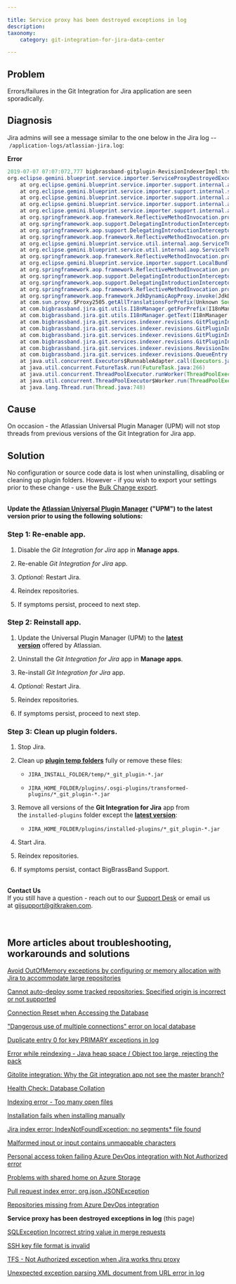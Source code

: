 ```yaml
---

title: Service proxy has been destroyed exceptions in log
description:
taxonomy:
    category: git-integration-for-jira-data-center

---
```


## Problem

Errors/failures in the Git Integration for Jira application are seen sporadically.

## Diagnosis

Jira admins will see a message similar to the one below in the Jira log -- `/application-logs/atlassian-jira.log`:

**Error**

```java
2019-07-07 07:07:072,777 bigbrassband-gitplugin-RevisionIndexerImpl:thread - 0 ERROR      [c.b.j.g.s.indexer.revisions.RevisionIndexerImpl] Unable to index repository 'my-repository-example-name' (repoId: 777)
org.eclipse.gemini.blueprint.service.importer.ServiceProxyDestroyedException: service proxy has been destroyed
    at org.eclipse.gemini.blueprint.service.importer.support.internal.aop.ServiceDynamicInterceptor$ServiceLookUpCallback.doWithRetry(ServiceDynamicInterceptor.java:101)
    at org.eclipse.gemini.blueprint.service.importer.support.internal.support.RetryTemplate.execute(RetryTemplate.java:81)
    at org.eclipse.gemini.blueprint.service.importer.support.internal.aop.ServiceDynamicInterceptor.lookupService(ServiceDynamicInterceptor.java:427)
    at org.eclipse.gemini.blueprint.service.importer.support.internal.aop.ServiceDynamicInterceptor.getTarget(ServiceDynamicInterceptor.java:400)
    at org.eclipse.gemini.blueprint.service.importer.support.internal.aop.ServiceInvoker.invoke(ServiceInvoker.java:60)
    at org.springframework.aop.framework.ReflectiveMethodInvocation.proceed(ReflectiveMethodInvocation.java:185)
    at org.springframework.aop.support.DelegatingIntroductionInterceptor.doProceed(DelegatingIntroductionInterceptor.java:136)
    at org.springframework.aop.support.DelegatingIntroductionInterceptor.invoke(DelegatingIntroductionInterceptor.java:124)
    at org.springframework.aop.framework.ReflectiveMethodInvocation.proceed(ReflectiveMethodInvocation.java:185)
    at org.eclipse.gemini.blueprint.service.util.internal.aop.ServiceTCCLInterceptor.invokeUnprivileged(ServiceTCCLInterceptor.java:70)
    at org.eclipse.gemini.blueprint.service.util.internal.aop.ServiceTCCLInterceptor.invoke(ServiceTCCLInterceptor.java:53)
    at org.springframework.aop.framework.ReflectiveMethodInvocation.proceed(ReflectiveMethodInvocation.java:185)
    at org.eclipse.gemini.blueprint.service.importer.support.LocalBundleContextAdvice.invoke(LocalBundleContextAdvice.java:57)
    at org.springframework.aop.framework.ReflectiveMethodInvocation.proceed(ReflectiveMethodInvocation.java:185)
    at org.springframework.aop.support.DelegatingIntroductionInterceptor.doProceed(DelegatingIntroductionInterceptor.java:136)
    at org.springframework.aop.support.DelegatingIntroductionInterceptor.invoke(DelegatingIntroductionInterceptor.java:124)
    at org.springframework.aop.framework.ReflectiveMethodInvocation.proceed(ReflectiveMethodInvocation.java:185)
    at org.springframework.aop.framework.JdkDynamicAopProxy.invoke(JdkDynamicAopProxy.java:212)
    at com.sun.proxy.$Proxy2505.getAllTranslationsForPrefix(Unknown Source)
    at com.bigbrassband.jira.git.utils.I18nManager.getForPrefix(I18nManager.java:54)
    at com.bigbrassband.jira.git.utils.I18nManager.getText(I18nManager.java:62)
    at com.bigbrassband.jira.git.services.indexer.revisions.GitPluginIndexManagerImpl.handleUpdateError(GitPluginIndexManagerImpl.java:303)
    at com.bigbrassband.jira.git.services.indexer.revisions.GitPluginIndexManagerImpl.fetchImpl(GitPluginIndexManagerImpl.java:523)
    at com.bigbrassband.jira.git.services.indexer.revisions.GitPluginIndexManagerImpl.callFetch(GitPluginIndexManagerImpl.java:502)
    at com.bigbrassband.jira.git.services.indexer.revisions.GitPluginIndexManagerImpl.updateIndex(GitPluginIndexManagerImpl.java:339)
    at com.bigbrassband.jira.git.services.indexer.revisions.RevisionIndexerImpl$1.doRun(RevisionIndexerImpl.java:151)
    at com.bigbrassband.jira.git.services.indexer.revisions.QueueEntry.run(QueueEntry.java:82)
    at java.util.concurrent.Executors$RunnableAdapter.call(Executors.java:511)
    at java.util.concurrent.FutureTask.run(FutureTask.java:266)
    at java.util.concurrent.ThreadPoolExecutor.runWorker(ThreadPoolExecutor.java:1149)
    at java.util.concurrent.ThreadPoolExecutor$Worker.run(ThreadPoolExecutor.java:624)
    at java.lang.Thread.run(Thread.java:748)
```

## Cause

On occasion - the Atlassian Universal Plugin Manager (UPM) will not stop threads from previous versions of the Git Integration for Jira app.

## Solution

<div class="bbb-callout bbb--info">
    <div class="irow">
    <div class="ilogobox">
        <span class="logoimg"></span>
    </div>
    <div class="imsgbox">
        No configuration or source code data is lost when uninstalling, disabling or cleaning up plugin folders. However - if you wish to export your settings prior to these change - use the <a href='/git-integration-for-jira-data-center/bulk-export-gij-self-managed'>Bulk Change export</a>.
    </div>
    </div>
</div>
<br>

**Update the** [**Atlassian Universal Plugin Manager**](https://marketplace.atlassian.com/apps/23915/atlassian-universal-plugin-manager) **("UPM") to the latest version prior to using the following solutions:**

### Step 1: Re-enable app.

1.  Disable the _Git Integration for Jira_ app in **Manage apps**.

2.  Re-enable _Git Integration for Jira_ app.

3.  _Optional:_ Restart Jira.

4.  Reindex repositories.

5.  If symptoms persist, proceed to next step.

### Step 2: Reinstall app.

1.  Update the Universal Plugin Manager (UPM) to the [**latest version**](https://marketplace.atlassian.com/apps/23915/atlassian-universal-plugin-manager?tab=versions) offered by Atlassian.

2.  Uninstall the _Git Integration for Jira_ app in **Manage apps**.

3.  Re-install _Git Integration for Jira_ app.

4.  _Optional:_ Restart Jira.

5.  Reindex repositories.

6.  If symptoms persist, proceed to next step.

### Step 3: Clean up plugin folders.

1.  Stop Jira.

2.  Clean up [**plugin temp folders**](https://answers.atlassian.com/questions/7110972/can-we-clean-up-osgi-plugins-in-jira) fully or remove these files:

    *   `JIRA_INSTALL_FOLDER/temp/*_git_plugin-*.jar`

    *   `JIRA_HOME_FOLDER/plugins/.osgi-plugins/transformed-plugins/*_git_plugin-*.jar`

3.  Remove all versions of the **Git Integration for Jira** app from the `installed-plugins` folder except the [**latest version**](https://marketplace.atlassian.com/apps/4984/git-integration-for-jira?hosting=server&tab=versions):

    *   `JIRA_HOME_FOLDER/plugins/installed-plugins/*_git_plugin-*.jar`

4.  Start Jira.

5.  Reindex repositories.

6.  If symptoms persist, contact BigBrassBand Support.

<br>

<div class="bbb-callout bbb--info">
    <div class="irow">
    <div class="ilogobox">
        <span class="logoimg"></span>
    </div>
    <div class="imsgbox">
        <b>Contact Us</b><br>
        If you still have a question - reach out to our <a href='https://help.gitkraken.com/git-integration-for-jira-data-center/gij-self-hosted-contact-support/'>Support Desk</a> or email us at <a href='mailto:gijsupport@gitkraken.com'>gijsupport@gitkraken.com</a>.
    </div>
    </div>
</div>
<br>

<br>

## More articles about troubleshooting, workarounds and solutions

[Avoid OutOfMemory exceptions by configuring or memory allocation with Jira to accommodate large repositories](/git-integration-for-jira-data-center/Avoid-OutOfMemory-exceptions-by-configuring-or-memory-allocation-with-Jira-to-accommodate-large-repositories-gij-self-managed)

[Cannot auto-deploy some tracked repositories: Specified origin is incorrect or not supported](/git-integration-for-jira-data-center/Cannot-auto-deploy-some-tracked-repositories-gij-self-managed)

[Connection Reset when Accessing the Database](/git-integration-for-jira-data-center/Connection-reset-when-accessing-the-database-gij-self-managed)

["Dangerous use of multiple connections" error on local database](/git-integration-for-jira-data-center/Dangerous-use-of-multiple-connections-error-on-local-database-gij-self-managed)

[Duplicate entry 0 for key PRIMARY exceptions in log](/git-integration-for-jira-data-center/Duplicate-entry-0-for-key-PRIMARY-exceptions-in-log-gij-self-managed)

[Error while reindexing - Java heap space / Object too large, rejecting the pack](/git-integration-for-jira-data-center/Error-while-reindexing-Java-heap-space-Object-too-large,-rejecting-the-pack-gij-self-managed)

[Gitolite integration: Why the Git integration app not see the master branch?](/git-integration-for-jira-data-center/Gitolite-integration--why-the-Git-integration-app-not-see-the-master-branch-gij-self-managed)

[Health Check\: Database Collation](/git-integration-for-jira-data-center/Health-check--database-collation-gij-self-managed)

[Indexing error - Too many open files](/git-integration-for-jira-data-center/Indexing-error-Too-many-open-files-gij-self-managed)

[Installation fails when installing manually](/git-integration-for-jira-data-center/Installation-fails-when-installing-manually-gij-self-managed)

[Jira index error: IndexNotFoundException: no segments\* file found](/git-integration-for-jira-data-center/Jira-index-error--IndexNotFoundException--no-segments-file-found)

[Malformed input or input contains unmappable characters](/git-integration-for-jira-data-center/Malformed-input-or-input-contains-unmappable-characters-gij-self-managed)

[Personal access token failing Azure DevOps integration with Not Authorized error](/git-integration-for-jira-data-center/Personal-access-token-failing-azure-devops-integration-with-Not-Authorized-error-gij-self-managed)

[Problems with shared home on Azure Storage](/git-integration-for-jira-data-center/Problems-with-shared-home-on-azure-storage-gij-self-managed)

[Pull request index error: org.json.JSONException](/git-integration-for-jira-data-center/Pull-request-index-error--JSONException-gij-self-managed)

[Repositories missing from Azure DevOps integration](/git-integration-for-jira-data-center/Repositories-missing-from-azure-devops-integration-gij-self-managed)

**Service proxy has been destroyed  exceptions in log** (this page)

[SQLException Incorrect string value in merge requests](/git-integration-for-jira-data-center/SQLException-'Incorrect-string-value'-in-merge-requests-gij-self-managed)

[SSH key file format is invalid](/git-integration-for-jira-data-center/SSH-key-file-format-is-invalid-gij-self-managed)

[TFS - Not Authorized exception when Jira works thru proxy](/git-integration-for-jira-data-center/TFS-Not-authorized-exception-when-Jira-works-thru-proxy-gij-self-managed)

[Unexpected exception parsing XML document from URL error in log](/git-integration-for-jira-data-center/Unexpected-exception-parsing-XML-document-from-URL-error-in-log-gij-self-managed)

